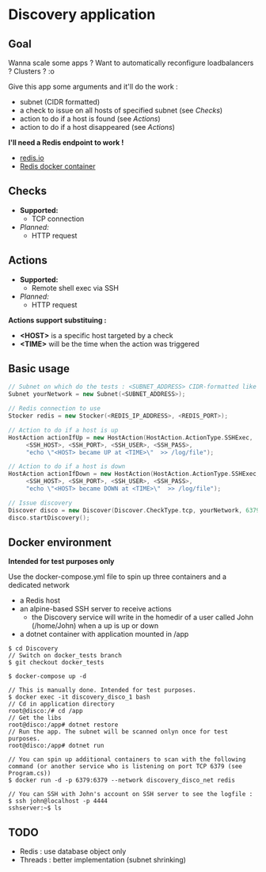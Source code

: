 # Discovery application

## Goal
Wanna scale some apps ? Want to automatically reconfigure loadbalancers ? Clusters ? :o

Give this app some arguments and it'll do the work :
- subnet (CIDR formatted)
- a check to issue on all hosts of specified subnet (see *Checks*)
- action to do if a host is found (see *Actions*)
- action to do if a host disappeared (see *Actions*)

**I'll need a Redis endpoint to work !** 
- [redis.io](https://redis.io/) 
- [Redis docker container](https://hub.docker.com/_/redis/)

## Checks
- **Supported:**
    - TCP connection
- *Planned:*
    - HTTP request

## Actions
- **Supported:**
    - Remote shell exec via SSH
- *Planned:*
    - HTTP request

**Actions support substituing :**
- **\<HOST>** is a specific host targeted by a check
- **\<TIME>** will be the time when the action was triggered

## Basic usage
```C++
// Subnet on which do the tests : <SUBNET_ADDRESS> CIDR-formatted like "192.168.1.0/24"
Subnet yourNetwork = new Subnet(<SUBNET_ADDRESS>);

// Redis connection to use
Stocker redis = new Stocker(<REDIS_IP_ADDRESS>, <REDIS_PORT>);

// Action to do if a host is up
HostAction actionIfUp = new HostAction(HostAction.ActionType.SSHExec,
     <SSH_HOST>, <SSH_PORT>, <SSH_USER>, <SSH_PASS>,
     "echo \"<HOST> became UP at <TIME>\"  >> /log/file");

// Action to do if a host is down
HostAction actionIfDown = new HostAction(HostAction.ActionType.SSHExec,
     <SSH_HOST>, <SSH_PORT>, <SSH_USER>, <SSH_PASS>, 
     "echo \"<HOST> became DOWN at <TIME>\"  >> /log/file");

// Issue discovery
Discover disco = new Discover(Discover.CheckType.tcp, yourNetwork, 6379, actionIfUp, actionIfDown, redis, "SuperNetworkName");
disco.startDiscovery();
```

## Docker environment
**Intended for test purposes only**

Use the docker-compose.yml file to spin up three containers and a dedicated network
- a Redis host
- an alpine-based SSH server to receive actions
    - the Discovery service will write in the homedir of a user called John (/home/John) when a up is up or down
- a dotnet container with application mounted in /app

```
$ cd Discovery
// Switch on docker_tests branch
$ git checkout docker_tests

$ docker-compose up -d

// This is manually done. Intended for test purposes. 
$ docker exec -it discovery_disco_1 bash
// Cd in application directory
root@disco:/# cd /app
// Get the libs
root@disco:/app# dotnet restore
// Run the app. The subnet will be scanned onlyn once for test purposes.
root@disco:/app# dotnet run

// You can spin up additional containers to scan with the following command (or another service who is listening on port TCP 6379 (see Program.cs))
$ docker run -d -p 6379:6379 --network discovery_disco_net redis

// You can SSH with John's account on SSH server to see the logfile :
$ ssh john@localhost -p 4444
sshserver:~$ ls
```


## TODO
- Redis : use database object only
- Threads : better implementation (subnet shrinking)